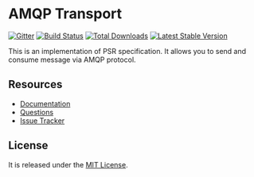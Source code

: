 # AMQP Transport

[![Gitter](https://badges.gitter.im/php-enqueue/enqueue-dev.svg)](https://gitter.im/php-enqueue/enqueue-dev?utm_source=badge&utm_medium=badge&utm_campaign=pr-badge&utm_content=badge)
[![Build Status](https://travis-ci.org/php-enqueue/amqp-ext-transport.png?branch=master)](https://travis-ci.org/php-enqueue/amqp-ext-transport)
[![Total Downloads](https://poser.pugx.org/php-enqueue/amqp-ext/d/total.png)](https://packagist.org/packages/php-enqueue/amqp-ext)
[![Latest Stable Version](https://poser.pugx.org/php-enqueue/amqp-ext/version.png)](https://packagist.org/packages/php-enqueue/amqp-ext)
 
This is an implementation of PSR specification. It allows you to send and consume message via AMQP protocol.  

## Resources

* [Documentation](https://github.com/php-enqueue/enqueue-dev/blob/master/docs/index.md)
* [Questions](https://gitter.im/php-enqueue/enqueue-dev)
* [Issue Tracker](https://github.com/php-enqueue/enqueue-dev/issues)

## License

It is released under the [MIT License](LICENSE).